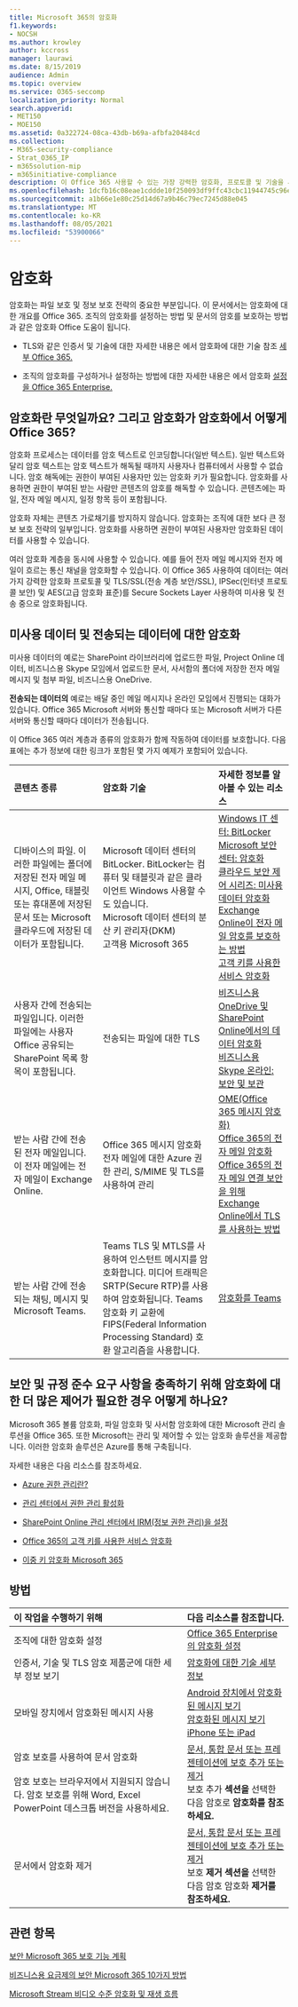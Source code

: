 ```yaml
---
title: Microsoft 365의 암호화
f1.keywords:
- NOCSH
ms.author: krowley
author: kccross
manager: laurawi
ms.date: 8/15/2019
audience: Admin
ms.topic: overview
ms.service: O365-seccomp
localization_priority: Normal
search.appverid:
- MET150
- MOE150
ms.assetid: 0a322724-08ca-43db-b69a-afbfa20484cd
ms.collection:
- M365-security-compliance
- Strat_O365_IP
- m365solution-mip
- m365initiative-compliance
description: 이 Office 365 사용할 수 있는 가장 강력한 암호화, 프로토콜 및 기술을 사용하여 미사용 및 전송 중 콘텐츠가 암호화됩니다. 암호화에 대한 개요를 Office 365.
ms.openlocfilehash: 1dcfb16c08eae1cddde10f250093df9ffc43cbc11944745c96e38e3ff0279670
ms.sourcegitcommit: a1b66e1e80c25d14d67a9b46c79ec7245d88e045
ms.translationtype: MT
ms.contentlocale: ko-KR
ms.lasthandoff: 08/05/2021
ms.locfileid: "53900066"
---
```

# <a name="encryption"></a>암호화

암호화는 파일 보호 및 정보 보호 전략의 중요한 부분입니다. 이 문서에서는 암호화에 대한 개요를 Office 365. 조직의 암호화를 설정하는 방법 및 문서의 암호를 보호하는 방법과 같은 암호화 Office 도움이 됩니다.
  
- TLS와 같은 인증서 및 기술에 대한 자세한 내용은 에서 암호화에 대한 기술 참조 [세부 Office 365.](technical-reference-details-about-encryption.md)

- 조직의 암호화를 구성하거나 설정하는 방법에 대한 자세한 내용은 에서 암호화 [설정을 Office 365 Enterprise.](set-up-encryption.md)

## <a name="what-is-encryption-and-how-does-it-work-in-office-365"></a>암호화란 무엇일까요? 그리고 암호화가 암호화에서 어떻게 Office 365?

암호화 프로세스는 데이터를 암호 텍스트로 인코딩합니다(일반 텍스트). 일반 텍스트와 달리 암호 텍스트는 암호 텍스트가 해독될 때까지 사용자나 컴퓨터에서 사용할 수 없습니다. 암호 해독에는 권한이 부여된 사용자만 있는 암호화 키가 필요합니다. 암호화를 사용하면 권한이 부여된 받는 사람만 콘텐츠의 암호를 해독할 수 있습니다. 콘텐츠에는 파일, 전자 메일 메시지, 일정 항목 등이 포함됩니다.
  
암호화 자체는 콘텐츠 가로채기를 방지하지 않습니다. 암호화는 조직에 대한 보다 큰 정보 보호 전략의 일부입니다. 암호화를 사용하면 권한이 부여된 사용자만 암호화된 데이터를 사용할 수 있습니다.
  
여러 암호화 계층을 동시에 사용할 수 있습니다. 예를 들어 전자 메일 메시지와 전자 메일이 흐르는 통신 채널을 암호화할 수 있습니다. 이 Office 365 사용하여 데이터는 여러 가지 강력한 암호화 프로토콜 및 TLS/SSL(전송 계층 보안/SSL), IPSec(인터넷 프로토콜 보안) 및 AES(고급 암호화 표준)를 Secure Sockets Layer 사용하여 미사용 및 전송 중으로 암호화됩니다.
  
## <a name="encryption-for-data-at-rest-and-data-in-transit"></a>미사용 데이터 및 전송되는 데이터에 대한 암호화

  미사용 데이터의 예로는 SharePoint 라이브러리에 업로드한 파일, Project Online 데이터, 비즈니스용 Skype 모임에서 업로드한 문서, 사서함의 폴더에 저장한 전자 메일 메시지 및 첨부 파일, 비즈니스용 OneDrive.
  
 **전송되는 데이터의** 예로는 배달 중인 메일 메시지나 온라인 모임에서 진행되는 대화가 있습니다. Office 365 Microsoft 서버와 통신할 때마다 또는 Microsoft 서버가 다른 서버와 통신할 때마다 데이터가 전송됩니다.
  
이 Office 365 여러 계층과 종류의 암호화가 함께 작동하여 데이터를 보호합니다. 다음 표에는 추가 정보에 대한 링크가 포함된 몇 가지 예제가 포함되어 있습니다.
  
|**콘텐츠 종류**|**암호화 기술**|**자세한 정보를 알아볼 수 있는 리소스**|
|:-----|:-----|:-----|
|디바이스의 파일. 이러한 파일에는 폴더에 저장된 전자 메일 메시지, Office, 태블릿 또는 휴대폰에 저장된 문서 또는 Microsoft 클라우드에 저장된 데이터가 포함됩니다.  <br/> |Microsoft 데이터 센터의 BitLocker. BitLocker는 컴퓨터 및 태블릿과 같은 클라이언트 Windows 사용할 수도 있습니다.  <br/> Microsoft 데이터 센터의 분산 키 관리자(DKM)  <br/> 고객용 Microsoft 365  <br/> |[Windows IT 센터: BitLocker](/windows/device-security/bitlocker/bitlocker-overview) <br/> [Microsoft 보안 센터: 암호화](https://www.microsoft.com/TrustCenter/Security/Encryption) <br/> [클라우드 보안 제어 시리즈: 미사용 데이터 암호화](https://blogs.microsoft.com/microsoftsecure/2015/09/10/cloud-security-controls-series-encrypting-data-at-rest) <br/> [Exchange Online이 전자 메일 암호를 보호하는 방법](exchange-online-secures-email-secrets.md) <br/> [고객 키를 사용한 서비스 암호화](customer-key-overview.md) <br/> |
|사용자 간에 전송되는 파일입니다. 이러한 파일에는 사용자 Office 공유되는 SharePoint 목록 항목이 포함됩니다.  <br/> |전송되는 파일에 대한 TLS  <br/> |[비즈니스용 OneDrive 및 SharePoint Online에서의 데이터 암호화](data-encryption-in-odb-and-spo.md) <br/> [비즈니스용 Skype 온라인: 보안 및 보관](/office365/servicedescriptions/skype-for-business-online-service-description/skype-for-business-online-features) <br/> |
|받는 사람 간에 전송된 전자 메일입니다. 이 전자 메일에는 전자 메일이 Exchange Online.  <br/> |Office 365 메시지 암호화 전자 메일에 대한 Azure 권한 관리, S/MIME 및 TLS를 사용하여 관리  <br/> |[OME(Office 365 메시지 암호화)](ome.md) <br/> [Office 365의 전자 메일 암호화](email-encryption.md) <br/> [Office 365의 전자 메일 연결 보안을 위해 Exchange Online에서 TLS를 사용하는 방법](exchange-online-uses-tls-to-secure-email-connections.md) <br/> |
|받는 사람 간에 전송되는 채팅, 메시지 및 Microsoft Teams. <br/> |Teams TLS 및 MTLS를 사용하여 인스턴트 메시지를 암호화합니다. 미디어 트래픽은 SRTP(Secure RTP)를 사용하여 암호화됩니다. Teams 암호화 키 교환에 FIPS(Federal Information Processing Standard) 호환 알고리즘을 사용합니다. <br/> |[암호화를 Teams](/microsoftteams/teams-security-guide#encryption-for-teams) <br/> |

## <a name="what-if-i-need-more-control-over-encryption-to-meet-security-and-compliance-requirements"></a>보안 및 규정 준수 요구 사항을 충족하기 위해 암호화에 대한 더 많은 제어가 필요한 경우 어떻게 하나요?

Microsoft 365 볼륨 암호화, 파일 암호화 및 사서함 암호화에 대한 Microsoft 관리 솔루션을 Office 365. 또한 Microsoft는 관리 및 제어할 수 있는 암호화 솔루션을 제공합니다. 이러한 암호화 솔루션은 Azure를 통해 구축됩니다.
  
자세한 내용은 다음 리소스를 참조하세요.
  
- [Azure 권한 관리란?](/information-protection/understand-explore/what-is-azure-rms)

- [관리 센터에서 권한 관리 활성화](../enterprise/activate-rms-in-microsoft-365.md)

- [SharePoint Online 관리 센터에서 IRM(정보 권한 관리)을 설정](set-up-irm-in-sp-admin-center.md)

- [Office 365의 고객 키를 사용한 서비스 암호화](customer-key-overview.md)

- [이중 키 암호화 Microsoft 365](double-key-encryption.md)

## <a name="how-do-i"></a>방법

|**이 작업을 수행하기 위해**|**다음 리소스를 참조합니다.**|
|:-----|:-----|
|조직에 대한 암호화 설정  <br/> |[Office 365 Enterprise의 암호화 설정](set-up-encryption.md) <br/> |
|인증서, 기술 및 TLS 암호 제품군에 대한 세부 정보 보기 <br/> |[암호화에 대한 기술 세부 정보](technical-reference-details-about-encryption.md) <br/> |
|모바일 장치에서 암호화된 메시지 사용  <br/> |[Android 장치에서 암호화된 메시지 보기](https://support.office.com/article/83d60f17-2305-407a-a762-7d518401fdeb) <br/> [암호화된 메시지 보기iPhone 또는 iPad](https://support.microsoft.com/en-us/office/view-protected-messages-on-your-iphone-or-ipad-4d631321-0d26-4bcc-a483-d294dd0b1caf) <br/> |
|암호 보호를 사용하여 문서 암호화  <br/><br/>  암호 보호는 브라우저에서 지원되지 않습니다. 암호 보호를 위해 Word, Excel PowerPoint 데스크톱 버전을 사용하세요. |[문서, 통합 문서 또는 프레젠테이션에 보호 추가 또는 제거](https://support.office.com/article/05084cc3-300d-4c1a-8416-38d3e37d6826) <br/> 보호 추가 **섹션을** 선택한 다음 암호로 **암호화를 참조하세요.**  |
|문서에서 암호화 제거  <br/> |[문서, 통합 문서 또는 프레젠테이션에 보호 추가 또는 제거](https://support.office.com/article/05084cc3-300d-4c1a-8416-38d3e37d6826) <br/> 보호 **제거 섹션을** 선택한 다음 암호 암호화 **제거를 참조하세요.**  |


## <a name="related-topics"></a>관련 항목

[보안 Microsoft 365 보호 기능 계획](plan-for-security-and-compliance.md)

[비즈니스용 요금제의 보안 Microsoft 365 10가지 방법](/office365/admin/security-and-compliance/secure-your-business-data)

[Microsoft Stream 비디오 수준 암호화 및 재생 흐름](/stream/network-overview#video-level-encryption-and-playback-flow)